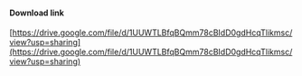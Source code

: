 #### Download link
[https://drive.google.com/file/d/1UUWTLBfqBQmm78cBIdD0gdHcqTlikmsc/view?usp=sharing](https://drive.google.com/file/d/1UUWTLBfqBQmm78cBIdD0gdHcqTlikmsc/view?usp=sharing)